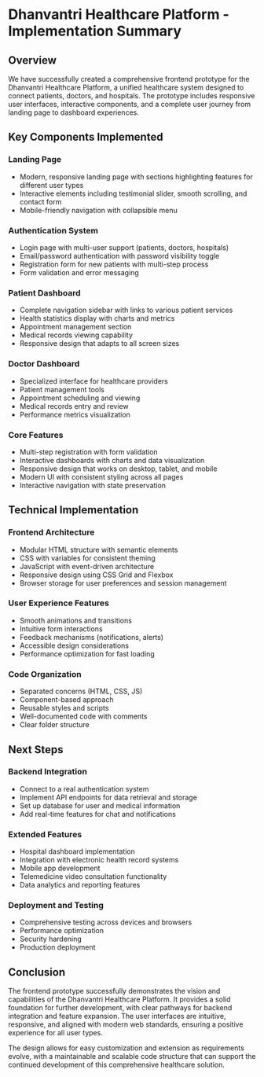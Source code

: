 # Dhanvantri Healthcare Platform - Implementation Summary

## Overview

We have successfully created a comprehensive frontend prototype for the Dhanvantri Healthcare Platform, a unified healthcare system designed to connect patients, doctors, and hospitals. The prototype includes responsive user interfaces, interactive components, and a complete user journey from landing page to dashboard experiences.

## Key Components Implemented

### Landing Page
- Modern, responsive landing page with sections highlighting features for different user types
- Interactive elements including testimonial slider, smooth scrolling, and contact form
- Mobile-friendly navigation with collapsible menu

### Authentication System
- Login page with multi-user support (patients, doctors, hospitals)
- Email/password authentication with password visibility toggle
- Registration form for new patients with multi-step process
- Form validation and error messaging

### Patient Dashboard
- Complete navigation sidebar with links to various patient services
- Health statistics display with charts and metrics
- Appointment management section
- Medical records viewing capability
- Responsive design that adapts to all screen sizes

### Doctor Dashboard
- Specialized interface for healthcare providers
- Patient management tools
- Appointment scheduling and viewing
- Medical records entry and review
- Performance metrics visualization

### Core Features
- Multi-step registration with form validation
- Interactive dashboards with charts and data visualization
- Responsive design that works on desktop, tablet, and mobile
- Modern UI with consistent styling across all pages
- Interactive navigation with state preservation

## Technical Implementation

### Frontend Architecture
- Modular HTML structure with semantic elements
- CSS with variables for consistent theming
- JavaScript with event-driven architecture
- Responsive design using CSS Grid and Flexbox
- Browser storage for user preferences and session management

### User Experience Features
- Smooth animations and transitions
- Intuitive form interactions
- Feedback mechanisms (notifications, alerts)
- Accessible design considerations
- Performance optimization for fast loading

### Code Organization
- Separated concerns (HTML, CSS, JS)
- Component-based approach
- Reusable styles and scripts
- Well-documented code with comments
- Clear folder structure

## Next Steps

### Backend Integration
- Connect to a real authentication system
- Implement API endpoints for data retrieval and storage
- Set up database for user and medical information
- Add real-time features for chat and notifications

### Extended Features
- Hospital dashboard implementation
- Integration with electronic health record systems
- Mobile app development
- Telemedicine video consultation functionality
- Data analytics and reporting features

### Deployment and Testing
- Comprehensive testing across devices and browsers
- Performance optimization
- Security hardening
- Production deployment

## Conclusion

The frontend prototype successfully demonstrates the vision and capabilities of the Dhanvantri Healthcare Platform. It provides a solid foundation for further development, with clear pathways for backend integration and feature expansion. The user interfaces are intuitive, responsive, and aligned with modern web standards, ensuring a positive experience for all user types.

The design allows for easy customization and extension as requirements evolve, with a maintainable and scalable code structure that can support the continued development of this comprehensive healthcare solution. 